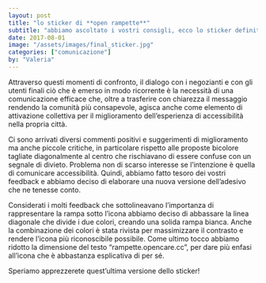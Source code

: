 ```yaml
---
layout: post
title: "lo sticker di **open rampette**"
subtitle: "abbiamo ascoltato i vostri consigli, ecco lo sticker definitivo"
date: 2017-08-01
image: "/assets/images/final_sticker.jpg"
categories: ["comunicazione"]
by: "Valeria"
---
```


Attraverso questi momenti di confronto, il dialogo con i negozianti e con gli utenti finali ciò che è emerso in modo ricorrente è la necessità di una comunicazione efficace che, oltre a  trasferire con chiarezza  il messaggio rendendo la comunità più consapevole, agisca anche come elemento di attivazione collettiva per il miglioramento dell’esperienza di accessibilità nella propria città.

Ci sono arrivati diversi commenti positivi e suggerimenti di miglioramento ma anche piccole critiche, in particolare rispetto alle proposte bicolore tagliate diagonalmente al centro che rischiavano di essere confuse con un segnale di divieto. Problema non di scarso interesse se l’intenzione è quella di comunicare accessibilità.
Quindi, abbiamo fatto tesoro dei vostri feedback e abbiamo deciso di elaborare una nuova versione dell’adesivo che ne tenesse conto.

Considerati i molti feedback che sottolineavano l’importanza di rappresentare la rampa sotto l’icona abbiamo deciso di abbassare la linea diagonale che divide i due colori, creando una solida rampa bianca.
Anche la combinazione dei colori è stata rivista per massimizzare il contrasto e rendere l’icona più riconoscibile possibile.
Come ultimo tocco abbiamo ridotto la dimensione del testo “rampette.opencare.cc”, per dare più enfasi all’icona che è abbastanza esplicativa di per sé.

Speriamo apprezzerete quest’ultima versione dello sticker!
